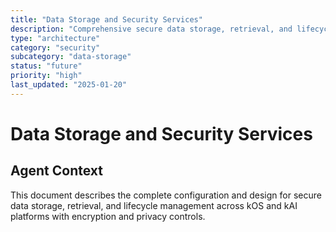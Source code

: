 ```yaml
---
title: "Data Storage and Security Services"
description: "Comprehensive secure data storage, retrieval, and lifecycle management system"
type: "architecture"
category: "security"
subcategory: "data-storage"
status: "future"
priority: "high"
last_updated: "2025-01-20"
---
```


# Data Storage and Security Services

## Agent Context
This document describes the complete configuration and design for secure data storage, retrieval, and lifecycle management across kOS and kAI platforms with encryption and privacy controls.

